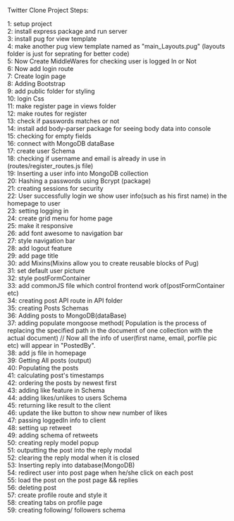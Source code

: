 Twitter Clone Project Steps:
 
1: setup project <br>
2: install express package and run server <br>
3: install pug for view template<br>
4: make another pug view template named as "main_Layouts.pug" (layouts folder is just for seprating for better code)<br>
5: Now Create MiddleWares for checking user is logged In or Not<br>
6: Now add login route<br>
7: Create login page<br>
8: Adding Bootstrap<br>
9: add public folder for styling<br>
10: login Css<br>
11: make register page in views folder<br>
12: make routes for register <br>
13: check if passwords matches or not<br> 
14: install add body-parser package for seeing body data into console<br>
15: checking for empty fields<br>
16: connect with MongoDB dataBase<br> 
17: create user Schema<br>
18: checking if username and email is already in use in (routes/register_routes.js file)<br>
19: Inserting a user info into MongoDB collection<br>
20: Hashing a passwords using Bcrypt (package) <br>
21: creating sessions for security<br>
22: User successfully login we show user info(such as his first name) in the homepage to user<br>
23: setting logging in<br>
24: create grid menu for home page<br>
25: make it responsive<br>
26: add font awesome to navigation bar<br>
27: style navigation bar<br>
28: add logout feature<br>
29: add page title<br>
30: add Mixins(Mixins allow you to create reusable blocks of Pug)<br>
31: set default user picture<br>
32: style postFormContainer<br>
33: add commonJS file which control frontend work of(postFormContainer etc)<br>
34: creating post API route in API folder<br>
35: creating Posts Schemas<br>
36: Adding posts to MongoDB(dataBase)<br>
37: adding populate mongoose method( Population is the process of replacing the specified path in the document of one collection with the actual document)
// Now all the info of user(first name, email, porfile pic etc) will appear in "PostedBy".<br>
38: add js file in homepage<br>
39: Getting All posts (output)<br>
40: Populating the posts<br>
41: calculating post's timestamps<br>
42: ordering the posts by newest first<br>
43: adding like feature in Schema<br>
44: adding likes/unlikes to users Schema<br>
45: returning like result to the client<br>
46: update the like button to show new number of likes<br>
47: passing loggedIn info to client<br>
48: setting up retweet<br>
49: adding schema of retweets<br>
50: creating reply model popup<br>
51: outputting the post into the reply modal<br>
52: clearing the reply modal when it is closed<br>
53: Inserting reply into database(MongoDB)<br>
54: redirect user into post page when he/she click on each post<br>
55: load the post on the post page && replies<br>
56: deleting post <br>
57: create profile route and style it<br>
58: creating tabs on profile page<br>
59: creating following/ followers schema<br>

